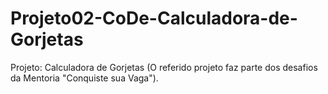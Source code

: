 # Projeto02-CoDe-Calculadora-de-Gorjetas
Projeto: Calculadora de Gorjetas (O referido projeto faz parte dos desafios da Mentoria "Conquiste sua Vaga").
